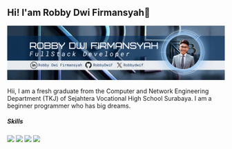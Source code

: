 ## Hi! I'am Robby Dwi Firmansyah👋

![RobbyDwiF](img/Biru%20Fotosentris%20Programmer%20LinkedIn%20Banner.png)

Hii, I am a fresh graduate from the Computer and Network Engineering Department (TKJ) of Sejahtera Vocational High School Surabaya. I am a beginner programmer who has big dreams.
##### Skills
<img src="https://img.shields.io/badge/HTML5-E34F26?style=for-the-badge&logo=html5&logoColor=white" />
<img src="https://img.shields.io/badge/CSS3-1572B6?style=for-the-badge&logo=css3&logoColor=white" />
<img src="https://img.shields.io/badge/JavaScript-323330?style=for-the-badge&logo=javascript&logoColor=F7DF1E" />
<img src="https://img.shields.io/badge/PHP-777BB4?style=for-the-badge&logo=php&logoColor=white" />
